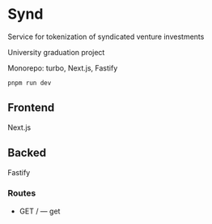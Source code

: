 # Synd

Service for tokenization of syndicated venture investments

University graduation project

Monorepo: turbo, Next.js, Fastify

`pnpm run dev`

## Frontend

Next.js

## Backed

Fastify

### Routes

-   GET / — get
